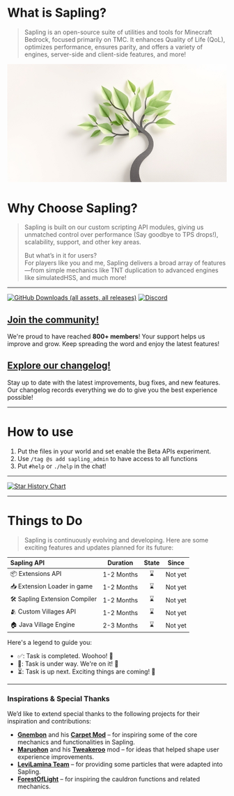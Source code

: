 # What is Sapling?
> Sapling is an open-source suite of utilities and tools for Minecraft Bedrock, focused primarily on TMC. It enhances Quality of Life (QoL), optimizes performance, ensures parity, and offers a variety of engines, server-side and client-side features, and more!

![Sapling Banner](docs/assets/sapling.jpg)

# Why Choose Sapling?
> Sapling is built on our custom scripting API modules, giving us unmatched control over performance (Say goodbye to TPS drops!), scalability, support, and other key areas.
>
> But what’s in it for users?  
> For players like you and me, Sapling delivers a broad array of features—from simple mechanics like TNT duplication to advanced engines like simulatedHSS, and much more!

---

[![GitHub Downloads (all assets, all releases)](https://img.shields.io/github/downloads/SaplingDevs/Sapling/total?style=for-the-badge&logo=github&label=Downloads&link=https%3A%2F%2Fgithub.com%2FSaplingDevs%2FSapling%2Freleases)](https://github.com/SaplingDevs/Sapling/releases) [![Discord](https://img.shields.io/discord/1014734234889486366?style=for-the-badge&logo=discord&label=Discord%20Community%20%7C%20800%2B%20members&color=%237289DA)](https://discord.gg/96Uyt3KWT5)

## [Join the community!](https://discord.gg/96Uyt3KWT5)

We're proud to have reached **800+ members**! Your support helps us improve and grow. Keep spreading the word and enjoy the latest features!

## [Explore our changelog!](/docs/CHANGELOG.md)

Stay up to date with the latest improvements, bug fixes, and new features. Our changelog records everything we do to give you the best experience possible!

<!--
    
[![Contribute to Sapling](https://img.shields.io/badge/Contribute-%E2%9A%A1-green?style=for-the-badge)](https://github.com/SaplingDevs/Sapling/CONTRIBUTING.md)  
Want to help improve Sapling? Check out our [contributing guide](https://github.com/SaplingDevs/Sapling/CONTRIBUTING.md) and join the project!
-->

---

# How to use
1. Put the files in your world and set enable the Beta APIs experiment.
2. Use `/tag @s add sapling_admin` to have access to all functions
3. Put `#help` or `./help` in the chat!

---


[![Star History Chart](https://api.star-history.com/svg?repos=SaplingDevs/Sapling&type=Timeline)](https://star-history.com/#SaplingDevs/Sapling&Timeline)

---

# Things to Do
> Sapling is continuously evolving and developing. Here are some exciting features and updates planned for its future:

| Sapling API   | Duration   | State   | Since |
| :-----------  | :--------: | :-----: | :---: |
| 📦 Extensions API | 1-2 Months | ⌛ | Not yet |
| 📥 Extension Loader in game | 1-2 Months | ⌛ | Not yet |
| 🛠️ Sapling Extension Compiler | 1-2 Months | ⌛ | Not yet |
| 🫂 Custom Villages API | 1-2 Months | ⌛ | Not yet |
| 🏠 Java Village Engine | 2-3 Months | ⌛ | Not yet |

Here's a legend to guide you:

- ✅: Task is completed. Woohoo! 🎉
- 🚧: Task is under way. We're on it! 💪
- ⏳: Task is up next. Exciting things are coming! 🌠

---

### Inspirations & Special Thanks
We’d like to extend special thanks to the following projects for their inspiration and contributions:
- [**Gnembon**](https://github.com/gnembon) and his [**Carpet Mod**](https://github.com/gnembon/carpetmod) – for inspiring some of the core mechanics and functionalities in Sapling.
- [**Maruohon**](https://github.com/maruohon/tweakeroo) and his [**Tweakeroo**](https://github.com/maruohon) mod – for ideas that helped shape user experience improvements.
- [**LeviLamina Team**](https://github.com/LiteLDev/LeviLamina) – for providing some particles that were adapted into Sapling.
- [**ForestOfLight**](https://github.com/ForestOfLight) – for inspiring the cauldron functions and related mechanics.
